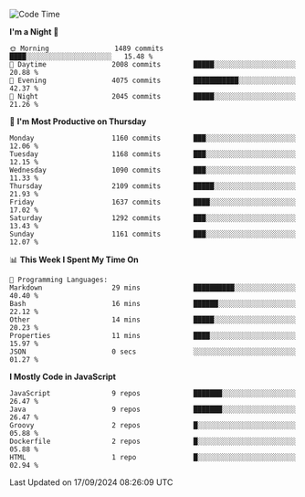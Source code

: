 <!--START_SECTION:waka-->
![Code Time](http://img.shields.io/badge/Code%20Time-1%2C328%20hrs%2049%20mins-blue)

**I'm a Night 🦉** 

```text
🌞 Morning                1489 commits        ████░░░░░░░░░░░░░░░░░░░░░   15.48 % 
🌆 Daytime                2008 commits        █████░░░░░░░░░░░░░░░░░░░░   20.88 % 
🌃 Evening                4075 commits        ███████████░░░░░░░░░░░░░░   42.37 % 
🌙 Night                  2045 commits        █████░░░░░░░░░░░░░░░░░░░░   21.26 % 
```
📅 **I'm Most Productive on Thursday** 

```text
Monday                   1160 commits        ███░░░░░░░░░░░░░░░░░░░░░░   12.06 % 
Tuesday                  1168 commits        ███░░░░░░░░░░░░░░░░░░░░░░   12.15 % 
Wednesday                1090 commits        ███░░░░░░░░░░░░░░░░░░░░░░   11.33 % 
Thursday                 2109 commits        █████░░░░░░░░░░░░░░░░░░░░   21.93 % 
Friday                   1637 commits        ████░░░░░░░░░░░░░░░░░░░░░   17.02 % 
Saturday                 1292 commits        ███░░░░░░░░░░░░░░░░░░░░░░   13.43 % 
Sunday                   1161 commits        ███░░░░░░░░░░░░░░░░░░░░░░   12.07 % 
```


📊 **This Week I Spent My Time On** 

```text
💬 Programming Languages: 
Markdown                 29 mins             ██████████░░░░░░░░░░░░░░░   40.40 % 
Bash                     16 mins             ██████░░░░░░░░░░░░░░░░░░░   22.12 % 
Other                    14 mins             █████░░░░░░░░░░░░░░░░░░░░   20.23 % 
Properties               11 mins             ████░░░░░░░░░░░░░░░░░░░░░   15.97 % 
JSON                     0 secs              ░░░░░░░░░░░░░░░░░░░░░░░░░   01.27 % 
```

**I Mostly Code in JavaScript** 

```text
JavaScript               9 repos             ███████░░░░░░░░░░░░░░░░░░   26.47 % 
Java                     9 repos             ███████░░░░░░░░░░░░░░░░░░   26.47 % 
Groovy                   2 repos             █░░░░░░░░░░░░░░░░░░░░░░░░   05.88 % 
Dockerfile               2 repos             █░░░░░░░░░░░░░░░░░░░░░░░░   05.88 % 
HTML                     1 repo              █░░░░░░░░░░░░░░░░░░░░░░░░   02.94 % 
```




 Last Updated on 17/09/2024 08:26:09 UTC
<!--END_SECTION:waka-->
